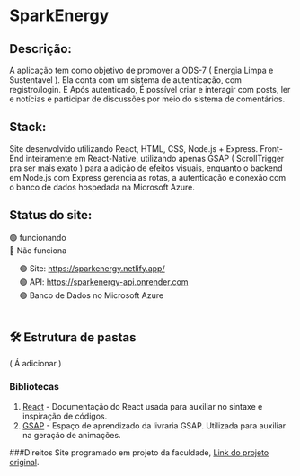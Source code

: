 # SparkEnergy

##  Descrição:
A aplicação tem como objetivo de promover a ODS-7 ( Energia Limpa e Sustentavel ). Ela conta com um sistema de autenticação, com registro/login. E Após autenticado, É possível criar e interagir com posts, ler e notícias e participar de discussões por meio do sistema de comentários.

## Stack:
Site desenvolvido utilizando React, HTML, CSS, Node.js + Express.
Front-End inteiramente em React-Native, utilizando apenas GSAP ( ScrollTrigger pra ser mais exato ) para a adição de efeitos visuais, enquanto o backend em Node.js com Express gerencia as rotas, a autenticação e conexão com o banco de dados hospedada na Microsoft Azure.

## Status do site:
:green_circle: funcionando <br/>
:red_circle: Não funciona <br/>

&emsp; :green_circle: Site: https://sparkenergy.netlify.app/ <br/>
&emsp; :green_circle: API: https://sparkenergy-api.onrender.com<br/>
&emsp; :green_circle:  Banco de Dados no Microsoft Azure<br/><br/>

## 🛠 Estrutura de pastas

( Á adicionar )

### Bibliotecas

1. <a><a href="https://pt-br.react.dev/reference/react">React</a> - Documentação do React usada para auxiliar no sintaxe e inspiração de códigos.</a> 
2. <a><a href="https://gsap.com/resources/">GSAP</a> - Espaço de aprendizado da livraria GSAP. Utilizada para auxiliar na geração de animações.</a>  

###Direitos
Site programado em projeto da faculdade, <a href="https://github.com/2024-2-MCC2/Projeto10" target="_blank">Link do projeto original</a>.
